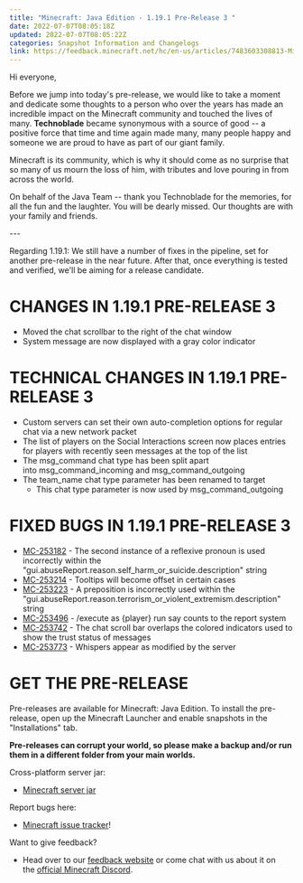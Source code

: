 ```yaml
---
title: "Minecraft: Java Edition - 1.19.1 Pre-Release 3 "
date: 2022-07-07T08:05:18Z
updated: 2022-07-07T08:05:22Z
categories: Snapshot Information and Changelogs
link: https://feedback.minecraft.net/hc/en-us/articles/7483603308813-Minecraft-Java-Edition-1-19-1-Pre-Release-3-
---
```


Hi everyone,  

Before we jump into today\'s pre-release, we would like to take a moment and dedicate some thoughts to a person who over the years has made an incredible impact on the Minecraft community and touched the lives of many. **Technoblade** became synonymous with a source of good -- a positive force that time and time again made many, many people happy and someone we are proud to have as part of our giant family.

Minecraft is its community, which is why it should come as no surprise that so many of us mourn the loss of him, with tributes and love pouring in from across the world.

On behalf of the Java Team -- thank you Technoblade for the memories, for all the fun and the laughter. You will be dearly missed. Our thoughts are with your family and friends.

\-\--

Regarding 1.19.1: We still have a number of fixes in the pipeline, set for another pre-release in the near future. After that, once everything is tested and verified, we\'ll be aiming for a release candidate.

# CHANGES IN 1.19.1 PRE-RELEASE 3

-   Moved the chat scrollbar to the right of the chat window
-   System message are now displayed with a gray color indicator

# TECHNICAL CHANGES IN 1.19.1 PRE-RELEASE 3

-   Custom servers can set their own auto-completion options for regular chat via a new network packet
-   The list of players on the Social Interactions screen now places entries for players with recently seen messages at the top of the list
-   The msg_command chat type has been split apart into msg_command_incoming and msg_command_outgoing
-   The team_name chat type parameter has been renamed to target
    -   This chat type parameter is now used by msg_command_outgoing

# FIXED BUGS IN 1.19.1 PRE-RELEASE 3

-   [MC-253182](https://bugs.mojang.com/browse/MC-253182) - The second instance of a reflexive pronoun is used incorrectly within the "gui.abuseReport.reason.self_harm_or_suicide.description" string
-   [MC-253214](https://bugs.mojang.com/browse/MC-253214) - Tooltips will become offset in certain cases
-   [MC-253223](https://bugs.mojang.com/browse/MC-253223) - A preposition is incorrectly used within the "gui.abuseReport.reason.terrorism_or_violent_extremism.description" string
-   [MC-253496](https://bugs.mojang.com/browse/MC-253496) - /execute as {player} run say counts to the report system
-   [MC-253742](https://bugs.mojang.com/browse/MC-253742) - The chat scroll bar overlaps the colored indicators used to show the trust status of messages
-   [MC-253773](https://bugs.mojang.com/browse/MC-253773) - Whispers appear as modified by the server

# GET THE PRE-RELEASE

Pre-releases are available for Minecraft: Java Edition. To install the pre-release, open up the Minecraft Launcher and enable snapshots in the \"Installations\" tab.

**Pre-releases can corrupt your world, so please make a backup and/or run them in a different folder from your main worlds.**

Cross-platform server jar:

-   [Minecraft server jar](https://piston-data.mojang.com/v1/objects/afbc14b0518843f189ed3ddd00f01b5881ef6513/server.jar)

Report bugs here:

-   [Minecraft issue tracker](https://aka.ms/snapshotbugs?ref=blog)!

Want to give feedback?

-   Head over to our [feedback website](https://aka.ms/snapshotfeedback) or come chat with us about it on the [official Minecraft Discord](https://discordapp.com/invite/minecraft).
